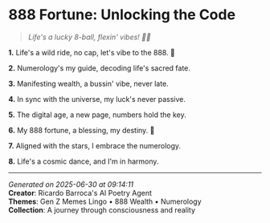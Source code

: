 # 888 Fortune: Unlocking the Code

> *Life's a lucky 8-ball, flexin' vibes! 🎰💫*

**1.** Life's a wild ride, no cap, let's vibe to the 888. 🌌


**2.** Numerology's my guide, decoding life's sacred fate.


**3.** Manifesting wealth, a bussin' vibe, never late.


**4.** In sync with the universe, my luck's never passive.


**5.** The digital age, a new page, numbers hold the key.


**6.** My 888 fortune, a blessing, my destiny. 💫


**7.** Aligned with the stars, I embrace the numerology.


**8.** Life's a cosmic dance, and I'm in harmony.



---

*Generated on 2025-06-30 at 09:14:11*  
**Creator**: Ricardo Barroca's AI Poetry Agent  
**Themes**: Gen Z Memes Lingo • 888 Wealth • Numerology  
**Collection**: A journey through consciousness and reality